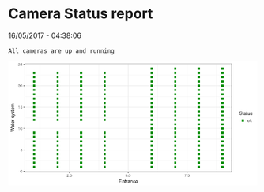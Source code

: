 Camera Status report
================
16/05/2017 - 04:38:06

    All cameras are up and running

![](camreport_files/figure-markdown_github/unnamed-chunk-2-1.png)
